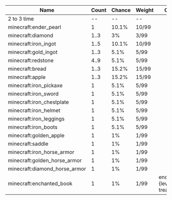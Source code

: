 | Name                          | Count | Chance | Weight | Comment                                   |
| ----------------------------- | ----- | ------ | ------ | ----------------------------------------- |
| 2 to 3 time                   |    -- |     -- |     -- |                                           |
| minecraft:ender_pearl         |     1 |  10.1% |  10/99 |                                           |
| minecraft:diamond             |  1..3 |     3% |   3/99 |                                           |
| minecraft:iron_ingot          |  1..5 |  10.1% |  10/99 |                                           |
| minecraft:gold_ingot          |  1..3 |   5.1% |   5/99 |                                           |
| minecraft:redstone            |  4..9 |   5.1% |   5/99 |                                           |
| minecraft:bread               |  1..3 |  15.2% |  15/99 |                                           |
| minecraft:apple               |  1..3 |  15.2% |  15/99 |                                           |
| minecraft:iron_pickaxe        |     1 |   5.1% |   5/99 |                                           |
| minecraft:iron_sword          |     1 |   5.1% |   5/99 |                                           |
| minecraft:iron_chestplate     |     1 |   5.1% |   5/99 |                                           |
| minecraft:iron_helmet         |     1 |   5.1% |   5/99 |                                           |
| minecraft:iron_leggings       |     1 |   5.1% |   5/99 |                                           |
| minecraft:iron_boots          |     1 |   5.1% |   5/99 |                                           |
| minecraft:golden_apple        |     1 |     1% |   1/99 |                                           |
| minecraft:saddle              |     1 |     1% |   1/99 |                                           |
| minecraft:iron_horse_armor    |     1 |     1% |   1/99 |                                           |
| minecraft:golden_horse_armor  |     1 |     1% |   1/99 |                                           |
| minecraft:diamond_horse_armor |     1 |     1% |   1/99 |                                           |
| minecraft:enchanted_book      |     1 |     1% |   1/99 | enchantments: {level: 30, treasure: true} |